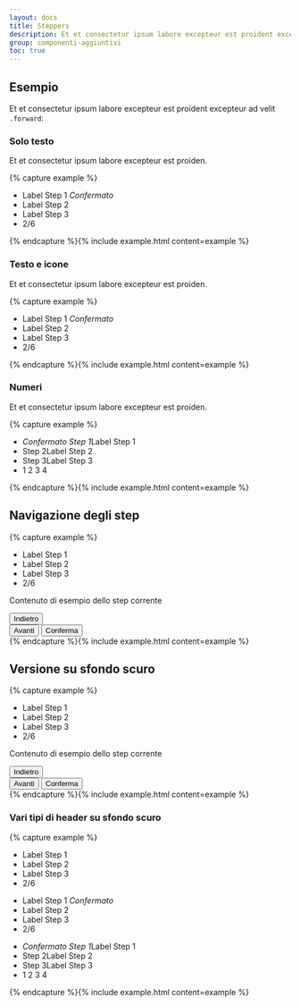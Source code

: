 ```yaml
---
layout: docs
title: Steppers
description: Et et consectetur ipsum labore excepteur est proident excepteur ad velit
group: componenti-aggiuntivi
toc: true
---
```


<style>
  /* Style override for Documentation purposes */

  .bd-example .steppers-content {
	height: 400px;
	border: 2px dashed #eee;
	background: #fafafa;
	display: flex;
	justify-content: center;
	align-items: center;
	color: #999;
  }
  .bd-example .steppers.bg-dark .steppers-content{
	  color: #aaa;
	  border-color: #aaa;
	  background: #17324d;
	  opacity: 0.5;
  }
  .bd-example .steppers.bg-dark {
	  padding: 30px;
  }

  @media screen and (max-width: 991px) {
		.bd-example {
			overflow: hidden;
			padding: 0;
			margin-bottom: 6px;
		}
		.bd-example .steppers-content {
			height: 300px;
			border: none;
		}
		.bd-example .steppers.bg-dark {
			padding: 0;
		}
	}
</style>

## Esempio

Et et consectetur ipsum labore excepteur est proident excepteur ad velit `.forward`:

### Solo testo

Et et consectetur ipsum labore excepteur est proiden.

{% capture example %}
<div class="steppers">
	<ul class="steppers-header">
		<li class="success">Label Step 1 <i class="it-ico it-check steppers-success"><span class="sr-only">Confermato</span></i></li>
		<li class="active">Label Step 2</li>
		<li>Label Step 3</li>
		<li class="steppers-index">2/6</li>
	</ul>
</div>
{% endcapture %}{% include example.html content=example %}

### Testo e icone

Et et consectetur ipsum labore excepteur est proiden.

{% capture example %}
<div class="steppers">
	<ul class="steppers-header">
		<li class="success"><i class="it-ico it-calendar" aria-hidden="true"></i>Label Step 1 <i class="it-ico it-check steppers-success"><span class="sr-only">Confermato</span></i></li>
		<li class="active"><i class="it-ico it-copy" aria-hidden="true"></i>Label Step 2</li>
		<li><i class="it-ico it-settings" aria-hidden="true"></i>Label Step 3</li>
		<li class="steppers-index">2/6</li>
	</ul>
</div>
{% endcapture %}{% include example.html content=example %}

### Numeri

Et et consectetur ipsum labore excepteur est proiden.

{% capture example %}
<div class="steppers">
	<ul class="steppers-header">
		<li class="success"><span class="steppers-number"><i class="it-ico it-check steppers-success"><span class="sr-only">Confermato Step 1</span></i></span>Label Step 1</li>
		<li class="active"><span class="steppers-number"><span class="sr-only">Step </span>2</span>Label Step 2</li>
		<li><span class="steppers-number"><span class="sr-only">Step </span>3</span>Label Step 3</li>
		<li class="steppers-index"><span>1</span> <span class="active">2</span> <span>3</span> <span>4</span></li>
	</ul>
</div>
{% endcapture %}{% include example.html content=example %}

## Navigazione degli step

{% capture example %}
<div class="steppers">
	<ul class="steppers-header">
		<li class="success">Label Step 1 <i class="it-ico it-check steppers-success"></i></li>
		<li class="active">Label Step 2</li>
		<li>Label Step 3</li>
		<li class="steppers-index">2/6</li>
	</ul>
	<div class="steppers-content" aria-live="polite">
		<!-- Esempio START -->
		<p>Contenuto di esempio dello step corrente</p>
		<!-- Esempio END -->
	</div>
	<nav class="steppers-nav">
		<button type="button" class="btn btn-outline-primary btn-sm"><i class="it-ico it-chevron-left"></i>Indietro</button>
		<div class="steppers-progress">
			<div class="progress">
				<div class="progress-bar" role="progressbar" style="width: 33%" aria-valuenow="33" aria-valuemin="0" aria-valuemax="100"></div>
			</div>
		</div>
		<button type="button" class="btn btn-primary btn-sm">Avanti<i class="it-ico it-chevron-right"></i></button>
		<button type="button" class="btn btn-primary btn-sm steppers-btn-done">Conferma</button>
	</nav>
</div>
{% endcapture %}{% include example.html content=example %}

## Versione su sfondo scuro

{% capture example %}
<div class="steppers bg-dark">
	<ul class="steppers-header">
		<li class="success">Label Step 1 <i class="it-ico it-check steppers-success"></i></li>
		<li class="active">Label Step 2</li>
		<li>Label Step 3</li>
		<li class="steppers-index">2/6</li>
	</ul>
	<div class="steppers-content" aria-live="polite">
		<!-- Esempio START -->
		<p>Contenuto di esempio dello step corrente</p>
		<!-- Esempio END -->
	</div>
	<nav class="steppers-nav">
		<button type="button" class="btn btn-outline-primary btn-sm"><i class="it-ico it-chevron-left"></i>Indietro</button>
		<div class="steppers-progress">
			<div class="progress">
				<div class="progress-bar" role="progressbar" style="width: 33%" aria-valuenow="33" aria-valuemin="0" aria-valuemax="100"></div>
			</div>
		</div>
		<button type="button" class="btn btn-primary btn-sm">Avanti<i class="it-ico it-chevron-right"></i></button>
		<button type="button" class="btn btn-primary btn-sm steppers-btn-done">Conferma</button>
	</nav>
</div>
{% endcapture %}{% include example.html content=example %}

### Vari tipi di header su sfondo scuro

{% capture example %}
<!-- Solo testo -->
<div class="steppers bg-dark">
	<ul class="steppers-header">
		<li class="success">Label Step 1 <i class="it-ico it-check steppers-success"></i></li>
		<li class="active">Label Step 2</li>
		<li>Label Step 3</li>
		<li class="steppers-index">2/6</li>
	</ul>
</div>

<!-- Testo e icone -->
<div class="steppers bg-dark">
	<ul class="steppers-header">
		<li class="success"><i class="it-ico it-calendar" aria-hidden="true"></i>Label Step 1 <i class="it-ico it-check steppers-success"><span class="sr-only">Confermato</span></i></li>
		<li class="active"><i class="it-ico it-copy" aria-hidden="true"></i>Label Step 2</li>
		<li><i class="it-ico it-settings" aria-hidden="true"></i>Label Step 3</li>
		<li class="steppers-index">2/6</li>
	</ul>
</div>

<!-- Numeri -->
<div class="steppers bg-dark">
	<ul class="steppers-header">
		<li class="success"><span class="steppers-number"><i class="it-ico it-check steppers-success"><span class="sr-only">Confermato Step 1</span></i></span>Label Step 1</li>
		<li class="active"><span class="steppers-number"><span class="sr-only">Step </span>2</span>Label Step 2</li>
		<li><span class="steppers-number"><span class="sr-only">Step </span>3</span>Label Step 3</li>
		<li class="steppers-index"><span>1</span> <span class="active">2</span> <span>3</span> <span>4</span></li>
	</ul>
</div>
{% endcapture %}{% include example.html content=example %}